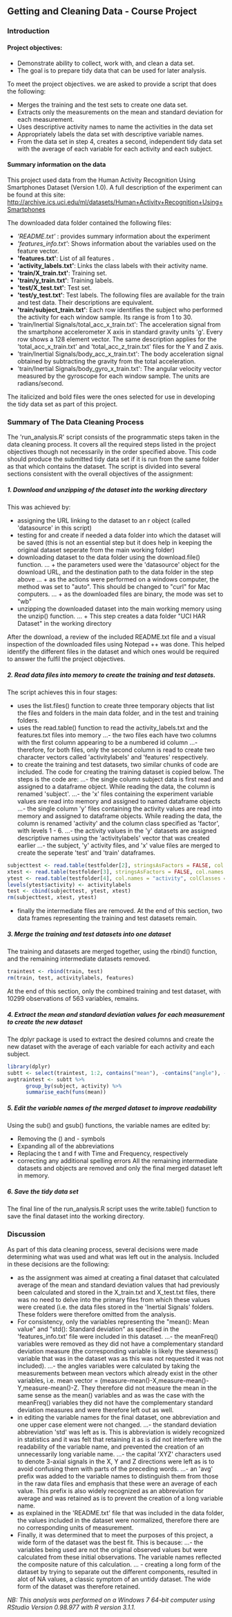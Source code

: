 ## Getting and Cleaning Data - Course Project

### Introduction

#### Project objectives:
* Demonstrate ability to collect, work with, and clean a data set.
* The goal is to prepare tidy data that can be used for later analysis.

To meet the project objectives. we are asked to provide a script that does the following: 
* Merges the training and the test sets to create one data set.
* Extracts only the measurements on the mean and standard deviation for each measurement. 
* Uses descriptive activity names to name the activities in the data set
* Appropriately labels the data set with descriptive variable names. 
* From the data set in step 4, creates a second, independent tidy data set with the average of each variable for each activity and each subject.

#### Summary information on the data
This project used data from the Human Activity Recognition Using Smartphones Dataset (Version 1.0). A full description of the experiment can be found at this site:
http://archive.ics.uci.edu/ml/datasets/Human+Activity+Recognition+Using+Smartphones

The downloaded data folder contained the following files:
- *'README.txt'* : provides summary information about the experiment
- *'features_info.txt'*: Shows information about the variables used on the feature vector.
- **'features.txt'**: List of all features .
- **'activity_labels.txt'**: Links the class labels with their activity name.
- **'train/X_train.txt'**: Training set.
- **'train/y_train.txt'**: Training labels.
- **'test/X_test.txt'**: Test set.
- **'test/y_test.txt'**: Test labels.
The following files are available for the train and test data. Their descriptions are equivalent. 
- **'train/subject_train.txt'**: Each row identifies the subject who performed the activity for each window sample. Its range is from 1 to 30. 
- 'train/Inertial Signals/total_acc_x_train.txt': The acceleration signal from the smartphone accelerometer X axis in standard gravity units 'g'. Every row shows a 128 element     vector. The same description applies for the 'total_acc_x_train.txt' and 'total_acc_z_train.txt' files for the Y and Z axis. 
- 'train/Inertial Signals/body_acc_x_train.txt': The body acceleration signal obtained by subtracting the gravity from the total acceleration. 
- 'train/Inertial Signals/body_gyro_x_train.txt': The angular velocity vector measured by the gyroscope for each window sample. The units are radians/second.

The italicized and bold files were the ones selected for use in developing the tidy data set as part of this project.

### Summary of The Data Cleaning Process
The 'run_analysis.R' script consists of the programmatic steps taken in the data cleaning process. It covers all the required steps listed in the project objectives though not necessarily in the order specified above. This code should produce the submitted tidy data set if it is run from the same folder as that which contains the dataset. The script is divided into several sections consistent with the overall objectives of the assignment:

##### 1. Download and unzipping of the dataset into the working directory 
This was achieved by:
- assigning the URL linking to the dataset to an r object (called 'datasource' in this script)
- testing for and create if needed a data folder into which the dataset will be saved (this is not an essential step but it does help in keeping the original dataset seperate from the main working folder)
- downloading dataset to the data folder using the download.file() function.
... + the parameters used were the 'datasource' object for the download URL, and the destination path to the data folder in the step above
... + as the actions were performed on a windows computer, the method was set to "auto". This should be changed to "curl" for Mac computers.
... + as the downloaded files are binary, the mode was set to "wb"  
- unzipping the downloaded dataset into the main working memory using the unzip() function.
... + This step creates a data folder "UCI HAR Dataset" in the working directory

After the download, a review of the included README.txt file and a visual inspection of the downloaded files using Notepad ++ was done. This helped identify the different files in the dataset and which ones would be required to answer the fulfil the project objectives.

##### 2. Read data files into memory to create the training and test datasets.
The script achieves this in four stages:
* uses the list.files() function to create three temporary objects that list the files and folders in the main data folder, and in the test and training folders.
* uses the read.table() function to read the activity_labels.txt and the features.txt files into memory
...- the two files each have two columns with the first column appearing to be a numbered id column
...- therefore, for both files, only the second column is read to create two character vectors called 'activitylabels' and 'features' respectively.
* to create the training and test datasets, two similar chunks of code are included. The code for creating the training dataset is copied below. The steps is the code are:
...- the single column subject data is first read and assigned to a dataframe object. While reading the data, the column is renamed 'subject'.
...- the 'x' files containing the experiment variable values are read into memory and assigned to named dataframe objects
...- the single column 'y' files containing the activity values are read into memory and assigned to dataframe objects. While reading the data, the column is renamed 'activity' and the column class specified as 'factor', with levels 1 - 6.
...- the activity values in the 'y' datasets are assigned descriptive names using the 'activitylabels' vector that was created earlier
...- the subject, 'y' activity files, and 'x' value files are merged to create the seperate 'test' and 'train' dataframes.
```r 
subjecttest <- read.table(testfolder[2], stringsAsFactors = FALSE, col.names = "subject")
xtest <- read.table(testfolder[3], stringsAsFactors = FALSE, col.names = features)
ytest <- read.table(testfolder[4], col.names = "activity", colClasses = "factor")
levels(ytest$activity) <- activitylabels
test <- cbind(subjecttest, ytest, xtest)
rm(subjecttest, xtest, ytest)
```
* finally the intermediate files are removed. At the end of this section, two data frames representing the training and test datasets remain.

##### 3. Merge the training and test datasets into one dataset
The training and datasets are merged together, using the rbind() function, and the remaining intermediate datasets removed.
```r 
traintest <- rbind(train, test)
rm(train, test, activitylabels, features)
```
At the end of this section, only the combined training and test dataset, with 10299 observations of 563 variables, remains. 

##### 4. Extract the mean and standard deviation values for each measurement to create the new dataset
The dplyr package is used to extract the desired columns and create the new dataset with the average of each variable for each activity and each subject.
```r 
library(dplyr)
subtt <- select(traintest, 1:2, contains("mean"), -contains("angle"), -contains("meanFreq"), contains("std"))  
avgtraintest <- subtt %>%
      group_by(subject, activity) %>%
      summarise_each(funs(mean))
```

##### 5. Edit the variable names of the merged dataset to improve readability
Using the sub() and gsub() functions, the variable names are edited by:
* Removing the () and - symbols
* Expanding all of the abbreviations
* Replacing the t and f with Time and Frequency, respectively
* correcting any additional spelling errors
All the remaining intermediate datasets and objects are removed and only the final merged dataset left in memory.

##### 6. Save the tidy data set
The final line of the run_analysis.R script uses the write.table() function to save the final dataset into the working directory.

### Discussion
As part of this data cleaning process, several decisions were made determining what was used and what was left out in the analysis. Included in these decisions are the following:
* as the assignment was aimed at creating a final dataset that calculated average of the mean and standard deviation values that had previously been calculated and stored in the X_train.txt and X_test.txt files, there was no need to delve into the primary files from which these values were created (i.e. the data files stored in the 'Inertial Signals' folders. These folders were therefore omitted from the analysis.
* For consistency, only the variables representing the "mean(): Mean value" and "std(): Standard deviation" as specified in the 'features_info.txt' file were included in this dataset. 
...- the meanFreq() variables were removed as they did not have a complementary standard deviation measure (the corresponding variable is likely the skewness() variable that was in the dataset was as this was not requested it was not included).
...- the angles variables were calculated by taking the measurements between mean vectors which already exist in the other variables, i.e. mean vector = (measure-mean()-X,measure-mean()-Y,measure-mean()-Z. They therefore did not measure the mean in the same sense as the mean() variables and as was the case with the meanFreq() variables they did not have the complementary standard deviation measures and were therefore left out as well.
* in editing the variable names for the final dataset, one abbreviation and one upper case element were not changed.
...- the standard deviation abbreviation 'std' was left as is. This is abbreviation is widely recognized in statistics and it was felt that retaining it as is did not interfere with the readability of the variable name, and prevented the creation of an unnecessarily long variable name.
...- the capital 'XYZ' characters used to denote 3-axial signals in the X, Y and Z directions were left as is to avoid confusing them with parts of the preceding words.
...- an 'avg' prefix was added to the variable names to distinguish them from those in the raw data files and emphasis that these were an average of each value. This prefix is also widely recognized as an abbreviation for average and was retained as is to prevent the creation of a long variable name.
* as explained in the 'README.txt' file that was included in the data folder, the values included in the dataset were normalized, therefore there are no corresponding units of measurement.
* Finally, it was determined that to meet the purposes of this project, a wide form of the dataset was the best fit. This is because:
...- the variables being used are not the original observed values but were calculated from these initial observations. The variable names reflected the composite nature of this calculation.
... - creating a long form of the dataset by trying to separate out the different components, resulted in alot of NA values, a classic symptom of an untidy dataset. The wide form of the dataset was therefore retained.


*NB: This analysis was performed on a Windows 7 64-bit computer using RStudio Version 0.98.977 with R version 3.1.1.* 
